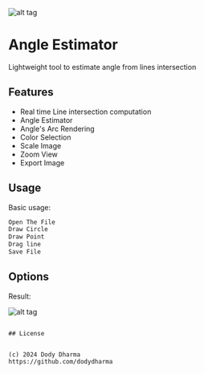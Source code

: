 ![alt tag](https://github.com/dodydharma)
# Angle Estimator

Lightweight tool  to estimate angle from lines intersection

## Features

* Real time Line intersection computation
* Angle Estimator
* Angle's Arc Rendering
* Color Selection
* Scale Image
* Zoom View
* Export Image

## Usage

Basic usage:

```html
Open The File
Draw Circle
Draw Point
Drag line
Save File

```

## Options

Result:

![alt tag](img/xray/sample-calculated.png)


```

## License


(c) 2024 Dody Dharma
https://github.com/dodydharma
